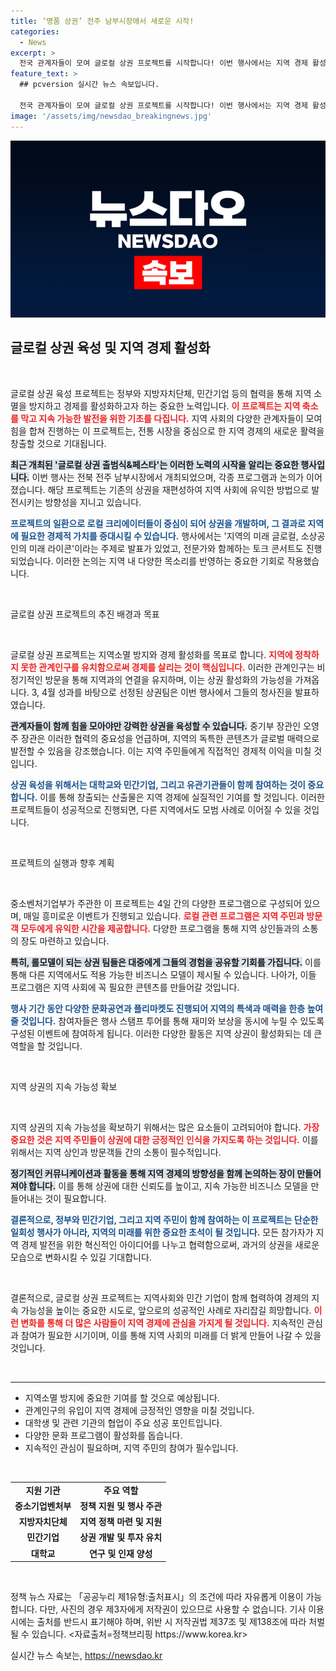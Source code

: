```yaml
---
title: ‘명품 상권’ 전주 남부시장에서 새로운 시작!
categories:
  - News
excerpt: >
  전국 관계자들이 모여 글로컬 상권 프로젝트를 시작합니다! 이번 행사에서는 지역 경제 활성화 및 소상공인 지원을 위한 다양한 프로그램이 진행되며, 특별한 토크콘서트와 함께 신선한 정책 아이디어를 공유합니다. 지역 경제의 변화를 함께 목격하고 싶다면, 놓치지 마세요!
feature_text: >
  ## pcversion 실시간 뉴스 속보입니다.

  전국 관계자들이 모여 글로컬 상권 프로젝트를 시작합니다! 이번 행사에서는 지역 경제 활성화 및 소상공인 지원을 위한 다양한 프로그램이 진행되며, 특별한 토크콘서트와 함께 신선한 정책 아이디어를 공유합니다. 지역 경제의 변화를 함께 목격하고 싶다면, 놓치지 마세요!
image: '/assets/img/newsdao_breakingnews.jpg'
---
```


<p><img src="/assets/img/newsdao_breakingnews.jpg" alt="pcversion 속보" /></p>

<h2 data-ke-size="size26">글로컬 상권 육성 및 지역 경제 활성화</h2>

<p data-ke-size="size16">&nbsp;</p>

<p>글로컬 상권 육성 프로젝트는 정부와 지방자치단체, 민간기업 등의 협력을 통해 지역 소멸을 방지하고 경제를 활성화하고자 하는 중요한 노력입니다. <b><span style="color: #ee2323;">이 프로젝트는 지역 축소를 막고 지속 가능한 발전을 위한 기초를 다집니다.</span></b> 지역 사회의 다양한 관계자들이 모여 힘을 합쳐 진행하는 이 프로젝트는, 전통 시장을 중심으로 한 지역 경제의 새로운 활력을 창출할 것으로 기대됩니다.</p>

<p><b><span style="background-color: #21538527;">최근 개최된 '글로컬 상권 출범식&amp;페스타'는 이러한 노력의 시작을 알리는 중요한 행사입니다.</span></b> 이번 행사는 전북 전주 남부시장에서 개최되었으며, 각종 프로그램과 논의가 이어졌습니다. 해당 프로젝트는 기존의 상권을 재편성하여 지역 사회에 유익한 방법으로 발전시키는 방향성을 지니고 있습니다. </p>

<p><b><span style="color: #1a5490;">프로젝트의 일환으로 로컬 크리에이터들이 중심이 되어 상권을 개발하며, 그 결과로 지역에 필요한 경제적 가치를 증대시킬 수 있습니다.</span></b> 행사에서는 '지역의 미래 글로컬, 소상공인의 미래 라이콘'이라는 주제로 발표가 있었고, 전문가와 함께하는 토크 콘서트도 진행되었습니다. 이러한 논의는 지역 내 다양한 목소리를 반영하는 중요한 기회로 작용했습니다.</p>

<p data-ke-size="size16">&nbsp;</p>

<p>글로컬 상권 프로젝트의 추진 배경과 목표</p>

<p data-ke-size="size16">&nbsp;</p>

<p>글로컬 상권 프로젝트는 지역소멸 방지와 경제 활성화를 목표로 합니다. <b><span style="color: #ee2323;">지역에 정착하지 못한 관계인구를 유치함으로써 경제를 살리는 것이 핵심입니다.</span></b> 이러한 관계인구는 비정기적인 방문을 통해 지역과의 연결을 유지하며, 이는 상권 활성화의 가능성을 가져옵니다. 3, 4월 성과를 바탕으로 선정된 상권팀은 이번 행사에서 그들의 청사진을 발표하였습니다.</p>

<p><b><span style="background-color: #21538527;">관계자들이 함께 힘을 모아야만 강력한 상권을 육성할 수 있습니다.</span></b> 중기부 장관인 오영주 장관은 이러한 협력의 중요성을 언급하며, 지역의 독특한 콘텐츠가 글로벌 매력으로 발전할 수 있음을 강조했습니다. 이는 지역 주민들에게 직접적인 경제적 이익을 미칠 것입니다.</p>

<p><b><span style="color: #1a5490;">상권 육성을 위해서는 대학교와 민간기업, 그리고 유관기관들이 함께 참여하는 것이 중요합니다.</span></b> 이를 통해 창출되는 산출물은 지역 경제에 실질적인 기여를 할 것입니다. 이러한 프로젝트들이 성공적으로 진행되면, 다른 지역에서도 모범 사례로 이어질 수 있을 것입니다.</p>

<p data-ke-size="size16">&nbsp;</p>

<p>프로젝트의 실행과 향후 계획</p>

<p data-ke-size="size16">&nbsp;</p>

<p>중소벤처기업부가 주관한 이 프로젝트는 4일 간의 다양한 프로그램으로 구성되어 있으며, 매일 흥미로운 이벤트가 진행되고 있습니다. <b><span style="color: #ee2323;">로컬 관련 프로그램은 지역 주민과 방문객 모두에게 유익한 시간을 제공합니다.</span></b> 다양한 프로그램을 통해 지역 상인들과의 소통의 장도 마련하고 있습니다. </p>

<p><b><span style="background-color: #21538527;">특히, 롤모델이 되는 상권 팀들은 대중에게 그들의 경험을 공유할 기회를 가집니다.</span></b> 이를 통해 다른 지역에서도 적용 가능한 비즈니스 모델이 제시될 수 있습니다. 나아가, 이들 프로그램은 지역 사회에 꼭 필요한 콘텐츠를 만들어갈 것입니다.</p>

<p><b><span style="color: #1a5490;">행사 기간 동안 다양한 문화공연과 플리마켓도 진행되어 지역의 특색과 매력을 한층 높여줄 것입니다.</span></b> 참여자들은 행사 스탬프 투어를 통해 재미와 보상을 동시에 누릴 수 있도록 구성된 이벤트에 참여하게 됩니다. 이러한 다양한 활동은 지역 상권이 활성화되는 데 큰 역할을 할 것입니다.</p>

<p data-ke-size="size16">&nbsp;</p>

<p>지역 상권의 지속 가능성 확보</p>

<p data-ke-size="size16">&nbsp;</p>

<p>지역 상권의 지속 가능성을 확보하기 위해서는 많은 요소들이 고려되어야 합니다. <b><span style="color: #ee2323;">가장 중요한 것은 지역 주민들이 상권에 대한 긍정적인 인식을 가지도록 하는 것입니다.</span></b> 이를 위해서는 지역 상인과 방문객들 간의 소통이 필수적입니다. </p>

<p><b><span style="background-color: #21538527;">정기적인 커뮤니케이션과 활동을 통해 지역 경제의 방향성을 함께 논의하는 장이 만들어져야 합니다.</span></b> 이를 통해 상권에 대한 신뢰도를 높이고, 지속 가능한 비즈니스 모델을 만들어내는 것이 필요합니다. </p>

<p><b><span style="color: #1a5490;">결론적으로, 정부와 민간기업, 그리고 지역 주민이 함께 참여하는 이 프로젝트는 단순한 일회성 행사가 아니라, 지역의 미래를 위한 중요한 초석이 될 것입니다.</span></b> 모든 참가자가 지역 경제 발전을 위한 혁신적인 아이디어를 나누고 협력함으로써, 과거의 상권을 새로운 모습으로 변화시킬 수 있길 기대합니다.</p>

<p data-ke-size="size16">&nbsp;</p>

<p>결론적으로, 글로컬 상권 프로젝트는 지역사회와 민간 기업이 함께 협력하여 경제의 지속 가능성을 높이는 중요한 시도로, 앞으로의 성공적인 사례로 자리잡길 희망합니다. <b><span style="color: #ee2323;">이런 변화를 통해 더 많은 사람들이 지역 경제에 관심을 가지게 될 것입니다.</span></b> 지속적인 관심과 참여가 필요한 시기이며, 이를 통해 지역 사회의 미래를 더 밝게 만들어 나갈 수 있을 것입니다. </p>

<p data-ke-size="size16">&nbsp;</p>

<hr>

<ul>
   <li>지역소멸 방지에 중요한 기여를 할 것으로 예상됩니다.</li>
   <li>관계인구의 유입이 지역 경제에 긍정적인 영향을 미칠 것입니다.</li>
   <li>대학생 및 관련 기관의 협업이 주요 성공 포인트입니다.</li>
   <li>다양한 문화 프로그램이 활성화를 돕습니다.</li>
   <li>지속적인 관심이 필요하며, 지역 주민의 참여가 필수입니다.</li>
</ul>

<p data-ke-size="size16">&nbsp;</p>

<table>
   <tr>
      <td style="text-align: center; height: 17px;"><b>지원 기관</b></td>
      <td style="text-align: center; height: 17px;"><b>주요 역할</b></td>
   </tr>
   <tr>
      <td style="text-align: center; height: 17px;"><b>중소기업벤처부</b></td>
      <td style="text-align: center; height: 17px;"><b>정책 지원 및 행사 주관</b></td>
   </tr>
   <tr>
      <td style="text-align: center; height: 17px;"><b>지방자치단체</b></td>
      <td style="text-align: center; height: 17px;"><b>지역 정책 마련 및 지원</b></td>
   </tr>
   <tr>
      <td style="text-align: center; height: 17px;"><b>민간기업</b></td>
      <td style="text-align: center; height: 17px;"><b>상권 개발 및 투자 유치</b></td>
   </tr>
   <tr>
      <td style="text-align: center; height: 17px;"><b>대학교</b></td>
      <td style="text-align: center; height: 17px;"><b>연구 및 인재 양성</b></td>
   </tr>
</table>

<p data-ke-size="size16">&nbsp;</p>

<p>정책 뉴스 자료는 「공공누리 제1유형:출처표시」의 조건에 따라 자유롭게 이용이 가능합니다. 다만, 사진의 경우 제3자에게 저작권이 있으므로 사용할 수 없습니다. 기사 이용 시에는 출처를 반드시 표기해야 하며, 위반 시 저작권법 제37조 및 제138조에 따라 처벌될 수 있습니다. &lt;자료출처=정책브리핑 https://www.korea.kr></p>
실시간 뉴스 속보는, <a href="https://newsdao.kr" rel="dofollow">https://newsdao.kr</a>


